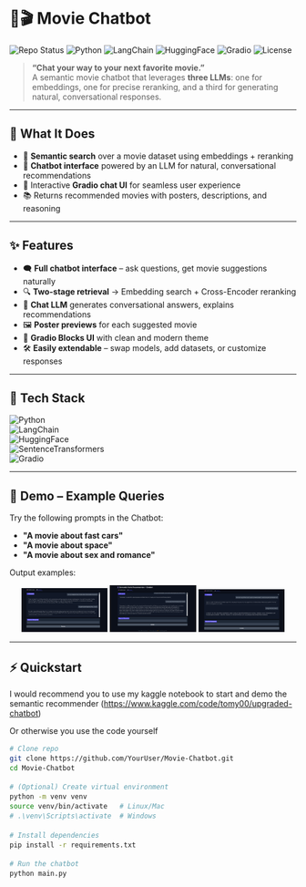 # 🤖🎬 Movie Chatbot

![Repo Status](https://img.shields.io/badge/Status-Ready-blueviolet?style=for-the-badge)
![Python](https://img.shields.io/badge/Python-3776AB?style=for-the-badge&logo=python&logoColor=white)
![LangChain](https://img.shields.io/badge/LangChain-000000?style=for-the-badge&logo=chainlink&logoColor=white)
![HuggingFace](https://img.shields.io/badge/HuggingFace-FFCC00?style=for-the-badge&logo=huggingface&logoColor=black)
![Gradio](https://img.shields.io/badge/Gradio-555555?style=for-the-badge&logo=gradio&logoColor=white)
![License](https://img.shields.io/badge/License-MIT-green?style=for-the-badge)

> **“Chat your way to your next favorite movie.”**  
> A semantic movie chatbot that leverages **three LLMs**: one for embeddings, one for precise reranking, and a third for generating natural, conversational responses.

---

## 🚀 What It Does

- 🧠 **Semantic search** over a movie dataset using embeddings + reranking  
- 💬 **Chatbot interface** powered by an LLM for natural, conversational recommendations  
- 🎨 Interactive **Gradio chat UI** for seamless user experience  
- 📚 Returns recommended movies with posters, descriptions, and reasoning  

---

## ✨ Features

- 🗨️ **Full chatbot interface** – ask questions, get movie suggestions naturally  
- 🔍 **Two-stage retrieval** → Embedding search + Cross-Encoder reranking  
- 🎯 **Chat LLM** generates conversational answers, explains recommendations  
- 🖼️ **Poster previews** for each suggested movie  
- 🌈 **Gradio Blocks UI** with clean and modern theme  
- 🛠️ **Easily extendable** – swap models, add datasets, or customize responses  

---

## 🧰 Tech Stack

![Python](https://img.shields.io/badge/Python-3776AB?style=for-the-badge&logo=python&logoColor=white)  
![LangChain](https://img.shields.io/badge/LangChain-000000?style=for-the-badge&logo=chainlink&logoColor=white)  
![HuggingFace](https://img.shields.io/badge/HuggingFace-FFCC00?style=for-the-badge&logo=huggingface&logoColor=black)  
![SentenceTransformers](https://img.shields.io/badge/SBERT-2C2C2C?style=for-the-badge&logo=pytorch&logoColor=white)  
![Gradio](https://img.shields.io/badge/Gradio-555555?style=for-the-badge&logo=gradio&logoColor=white)  

---

## 📸 Demo – Example Queries

Try the following prompts in the Chatbot:

- **"A movie about fast cars"**  
- **"A movie about space"**  
- **"A movie about sex and romance"**

Output examples:

<p align="center">
  <img src="./images/formel.png" alt="Fast Cars" width="30%" />
  <img src="./images/interstellar.png" alt="Space" width="30%" />
  <img src="./images/gf.png" alt="Sex & Romance" width="30%" />
</p>

---


## ⚡ Quickstart

I would recommend you to use my kaggle notebook to start and demo the semantic recommender
(https://www.kaggle.com/code/tomy00/upgraded-chatbot)

Or otherwise you use the code yourself


```bash
# Clone repo
git clone https://github.com/YourUser/Movie-Chatbot.git
cd Movie-Chatbot

# (Optional) Create virtual environment
python -m venv venv
source venv/bin/activate   # Linux/Mac
# .\venv\Scripts\activate  # Windows

# Install dependencies
pip install -r requirements.txt

# Run the chatbot
python main.py
